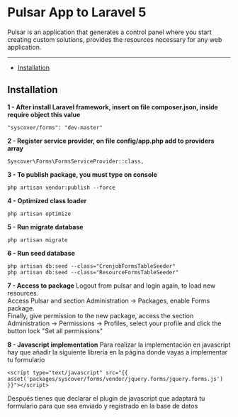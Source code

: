 # Pulsar App to Laravel 5

Pulsar is an application that generates a control panel where you start creating custom solutions, provides the resources necessary for any web application.

---
- [Installation](#installation)


## Installation

**1 - After install Laravel framework, insert on file composer.json, inside require object this value**
```
"syscover/forms": "dev-master"

```

**2 - Register service provider, on file config/app.php add to providers array**

```
Syscover\Forms\FormsServiceProvider::class,

```

**3 - To publish package, you must type on console**

```
php artisan vendor:publish --force

```

**4 - Optimized class loader**

```
php artisan optimize

```

**5 - Run migrate database**

```
php artisan migrate
```

**6 - Run seed database**

```
php artisan db:seed --class="CronjobFormsTableSeeder"
php artisan db:seed --class="ResourceFormsTableSeeder"

```

**7 - Access to package**
Logout from pulsar and login again, to load new resources.<br>
Access Pulsar and section Administration -> Packages, enable Forms package.<br>
Finally, give permission to the new package, access the section Administration -> Permissions -> Profiles, select your profile and click the button lock "Set all permissions"

**8 - Javascript implementation**
Para realizar la implementación en javascript hay que añadir la siguiente librería en la página donde vayas a implementar tu formulario
```
<script type="text/javascript" src="{{ asset('packages/syscover/forms/vendor/jquery.forms/jquery.forms.js') }}"></script>
```

Después tienes que declarar el plugin de javascript que adaptará tu formulario para que sea enviado y registrado en la base de datos
```

```